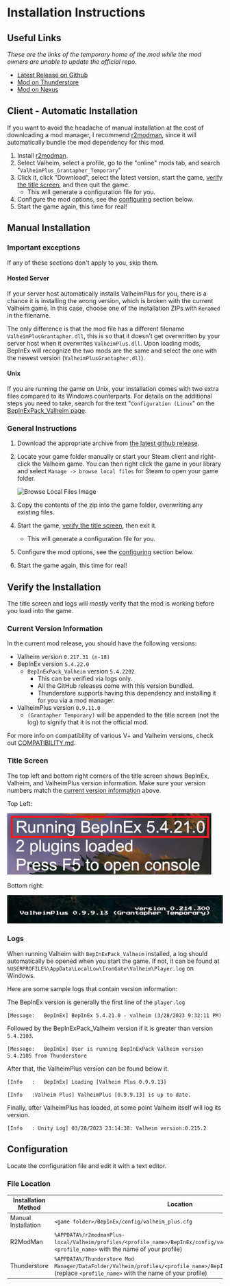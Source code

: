# Installation Instructions

## Useful Links
*These are the links of the temporary home of the mod while the mod owners are unable to update the official repo.*
* [Latest Release on Github](https://github.com/Grantapher/ValheimPlus/releases/latest)
* [Mod on Thunderstore](https://valheim.thunderstore.io/package/Grantapher/ValheimPlus_Grantapher_Temporary/)
* [Mod on Nexus](https://www.nexusmods.com/valheim/mods/2323)

## Client - Automatic Installation

If you want to avoid the headache of manual installation at the cost of downloading a mod manager, I recommend [r2modman](https://valheim.thunderstore.io/package/ebkr/r2modman/), since it will automatically bundle the mod dependency for this mod.

1. Install [r2modman](https://valheim.thunderstore.io/package/ebkr/r2modman/).
2. Select Valheim, select a profile, go to the "online" mods tab, and search "`ValheimPlus_Grantapher_Temporary`"
3. Click it, click "Download", select the latest version, start the game, [verify the title screen](#verify-the-installation), and then quit the game.
    * This will generate a configuration file for you.
4. Configure the mod options, see the [configuring](#configuration) section below.
5. Start the game again, this time for real!

## Manual Installation

### Important exceptions
If any of these sections don't apply to you, skip them.

#### Hosted Server
If your server host automatically installs ValheimPlus for you, there is a chance it is installing the wrong version, which is broken with the current Valheim game. In this case, choose one of the installation ZIPs with `Renamed` in the filename.

The only difference is that the mod file has a different filename `ValheimPlusGrantapher.dll`, this is so that it doesn't get overwritten by your server host when it overwrites `ValheimPlus.dll`. Upon loading mods, BepInEx will recognize the two mods are the same and select the one with the newest version (`ValheimPlusGrantapher.dll`).

#### Unix
If you are running the game on Unix, your installation comes with two extra files compared to its Windows counterparts. For details on the additional steps you need to take, search for the text "`Configuration (Linux`" on the [BepInExPack_Valheim page](https://valheim.thunderstore.io/package/denikson/BepInExPack_Valheim/).

### General Instructions
1. Download the appropriate archive from [the latest github release](https://github.com/Grantapher/ValheimPlus/releases/latest).
2. Locate your game folder manually or start your Steam client and right-click the Valheim game. You can then right click the game in your library and select `Manage -> browse local files` for Steam to open your game folder.

    ![Browse Local Files Image](./resources/images/nav_steam_local_files.png)
3. Copy the contents of the zip into the game folder, overwriting any existing files.
4. Start the game, [verify the title screen](#verify-the-installation), then exit it.
    * This will generate a configuration file for you.
5. Configure the mod options, see the [configuring](#configuration) section below.
6. Start the game again, this time for real!

## Verify the Installation
The title screen and logs will *mostly* verify that the mod is working before you load into the game.

### Current Version Information

In the current mod release, you should have the following versions:
* Valheim version `0.217.31 (n-18)`
* BepInEx version `5.4.22.0`
  * `BepInExPack_Valheim` version `5.4.2202`
    * This can be verified via logs only.
    * All the GitHub releases come with this version bundled.
    * Thunderstore supports having this dependency and installing it for you via a mod manager.
* ValheimPlus version `0.9.11.0`
  * `(Grantapher Temporary)` will be appended to the title screen (not the log) to signify that it is not the official mod.

For more info on compatibility of various V+ and Valheim versions, check out [COMPATIBILITY.md](COMPATIBILITY.md).

### Title Screen
The top left and bottom right corners of the title screen shows BepInEx, Valheim, and ValheimPlus version information. Make sure your version numbers match the [current version information](#current-version-information) above.

Top Left:

![Top Left](resources/images/top-left.png)

Bottom right:

![Bottom right](resources/images/bottom-right.png)

### Logs

When running Valheim with `BepInExPack_Valheim` installed, a log should automatically be opened when you start the game. If not, it can be found at `%USERPROFILE%\AppData\LocalLow\IronGate\Valheim\Player.log` on Windows.

Here are some sample logs that contain version information:

The BepInEx version is generally the first line of the `player.log`
```
[Message:   BepInEx] BepInEx 5.4.21.0 - valheim (3/28/2023 9:32:11 PM)
```

Followed by the BepInExPack_Valheim version if it is greater than version `5.4.2103`.

```
[Message:   BepInEx] User is running BepInExPack Valheim version 5.4.2105 from Thunderstore
```

After that, the ValheimPlus version can be found below it.
```
[Info   :   BepInEx] Loading [Valheim Plus 0.9.9.13]
```

```
[Info   :Valheim Plus] ValheimPlus [0.9.9.13] is up to date.
```

Finally, after ValheimPlus has loaded, at some point Valheim itself will log its version.
```
[Info   : Unity Log] 03/28/2023 23:14:38: Valheim version:0.215.2
```




## Configuration

Locate the configuration file and edit it with a text editor.

### File Location
| Installation Method | Location                                                                                                                                                                 |
|---------------------|--------------------------------------------------------------------------------------------------------------------------------------------------------------------------|
| Manual Installation | `<game folder>/BepInEx/config/valheim_plus.cfg`                                                                                                                          |
| R2ModMan            | `%APPDATA%/r2modmanPlus-local/Valheim/profiles/<profile_name>/BepInEx/config/valheim_plus.cfg` (replace `<profile_name>` with the name of your profile)                  |
| Thunderstore        | `%APPDATA%/Thunderstore Mod Manager/DataFolder/Valheim/profiles/<profile_name>/BepInEx/config/valheim_plus.cfg` (replace `<profile_name>` with the name of your profile) |
